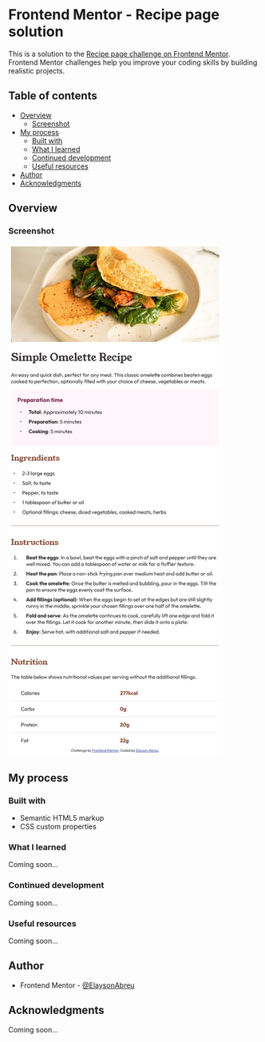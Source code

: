# Frontend Mentor - Recipe page solution

This is a solution to the [Recipe page challenge on Frontend Mentor](https://www.frontendmentor.io/challenges/recipe-page-KiTsR8QQKm). Frontend Mentor challenges help you improve your coding skills by building realistic projects. 

## Table of contents

- [Overview](#overview)
  - [Screenshot](#screenshot)
- [My process](#my-process)
  - [Built with](#built-with)
  - [What I learned](#what-i-learned)
  - [Continued development](#continued-development)
  - [Useful resources](#useful-resources)
- [Author](#author)
- [Acknowledgments](#acknowledgments)

## Overview

### Screenshot

![Screenshot of Recipe page](./screenshot.png)

## My process

### Built with

- Semantic HTML5 markup
- CSS custom properties

### What I learned

Coming soon...

### Continued development

Coming soon...

### Useful resources

Coming soon...

## Author

- Frontend Mentor - [@ElaysonAbreu](https://www.frontendmentor.io/profile/yourusername)

## Acknowledgments

Coming soon...
